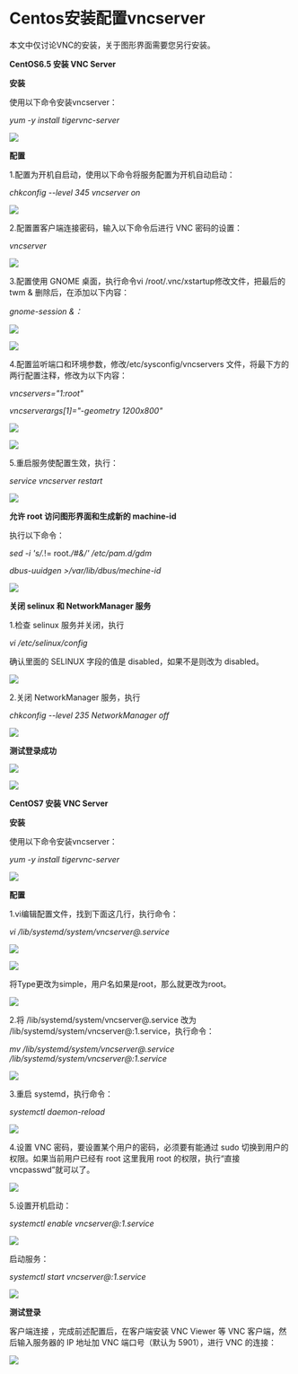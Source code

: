# Centos安装配置vncserver
本文中仅讨论VNC的安装，关于图形界面需要您另行安装。

**CentOS6.5 安装 VNC Server**

**安装**

使用以下命令安装vncserver：


*yum -y install tigervnc-server*

![](https://github.com/jdcloudcom/cn/blob/edit/image/Elastic-Compute/Virtual-Machine/Linux/Centos%E5%AE%89%E8%A3%85%E9%85%8D%E7%BD%AEvncserver01.png)

**配置**

1.配置为开机自启动，使用以下命令将服务配置为开机自动启动：


*chkconfig --level 345 vncserver on*

![](https://github.com/jdcloudcom/cn/blob/edit/image/Elastic-Compute/Virtual-Machine/Linux/Centos%E5%AE%89%E8%A3%85%E9%85%8D%E7%BD%AEvncserver02.png)

2.配置置客户端连接密码，输入以下命令后进行 VNC 密码的设置：

*vncserver*

![](https://github.com/jdcloudcom/cn/blob/edit/image/Elastic-Compute/Virtual-Machine/Linux/Centos%E5%AE%89%E8%A3%85%E9%85%8D%E7%BD%AEvncserver03.png)

3.配置使用 GNOME 桌面，执行命令vi /root/.vnc/xstartup修改文件，把最后的 twm & 删除后，在添加以下内容：

*gnome-session &：*

![](https://github.com/jdcloudcom/cn/blob/edit/image/Elastic-Compute/Virtual-Machine/Linux/Centos%E5%AE%89%E8%A3%85%E9%85%8D%E7%BD%AEvncserver04.png)

![](https://github.com/jdcloudcom/cn/blob/edit/image/Elastic-Compute/Virtual-Machine/Linux/Centos%E5%AE%89%E8%A3%85%E9%85%8D%E7%BD%AEvncserver05.png)

4.配置监听端口和环境参数，修改/etc/sysconfig/vncservers 文件，将最下方的两行配置注释，修改为以下内容：

*vncservers="1:root"*

*vncserverargs[1]="-geometry 1200x800"*

![](https://github.com/jdcloudcom/cn/blob/edit/image/Elastic-Compute/Virtual-Machine/Linux/Centos%E5%AE%89%E8%A3%85%E9%85%8D%E7%BD%AEvncserver06.png)

![](https://github.com/jdcloudcom/cn/blob/edit/image/Elastic-Compute/Virtual-Machine/Linux/Centos%E5%AE%89%E8%A3%85%E9%85%8D%E7%BD%AEvncserver07.png)

5.重启服务使配置生效，执行：

*service vncserver restart*

![](https://github.com/jdcloudcom/cn/blob/edit/image/Elastic-Compute/Virtual-Machine/Linux/Centos%E5%AE%89%E8%A3%85%E9%85%8D%E7%BD%AEvncserver08.png)

**允许 root 访问图形界面和生成新的 machine-id**

执行以下命令：


*sed -i 's/.*!= root.*/#&/' /etc/pam.d/gdm*

*dbus-uuidgen >/var/lib/dbus/mechine-id*

![](https://github.com/jdcloudcom/cn/blob/edit/image/Elastic-Compute/Virtual-Machine/Linux/Centos%E5%AE%89%E8%A3%85%E9%85%8D%E7%BD%AEvncserver09.png)

**关闭 selinux 和 NetworkManager 服务**

1.检查 selinux 服务并关闭，执行

*vi /etc/selinux/config*

确认里面的 SELINUX 字段的值是 disabled，如果不是则改为 disabled。

![](https://github.com/jdcloudcom/cn/blob/edit/image/Elastic-Compute/Virtual-Machine/Linux/Centos%E5%AE%89%E8%A3%85%E9%85%8D%E7%BD%AEvncserver10.png)

2.关闭 NetworkManager 服务，执行

*chkconfig --level 235 NetworkManager off*

![](https://github.com/jdcloudcom/cn/blob/edit/image/Elastic-Compute/Virtual-Machine/Linux/Centos%E5%AE%89%E8%A3%85%E9%85%8D%E7%BD%AEvncserver11.png)

**测试登录成功**

![](https://github.com/jdcloudcom/cn/blob/edit/image/Elastic-Compute/Virtual-Machine/Linux/Centos%E5%AE%89%E8%A3%85%E9%85%8D%E7%BD%AEvncserver12.png)

![](https://github.com/jdcloudcom/cn/blob/edit/image/Elastic-Compute/Virtual-Machine/Linux/Centos%E5%AE%89%E8%A3%85%E9%85%8D%E7%BD%AEvncserver13.png)

**CentOS7 安装 VNC Server**

**安装**

使用以下命令安装vncserver：


*yum -y install tigervnc-server*

![](https://github.com/jdcloudcom/cn/blob/edit/image/Elastic-Compute/Virtual-Machine/Linux/Centos%E5%AE%89%E8%A3%85%E9%85%8D%E7%BD%AEvncserver14.png)

**配置**

1.vi编辑配置文件，找到下面这几行，执行命令：


*vi /lib/systemd/system/vncserver@.service*

![](https://github.com/jdcloudcom/cn/blob/edit/image/Elastic-Compute/Virtual-Machine/Linux/Centos%E5%AE%89%E8%A3%85%E9%85%8D%E7%BD%AEvncserver23.png)

![](https://github.com/jdcloudcom/cn/blob/edit/image/Elastic-Compute/Virtual-Machine/Linux/Centos%E5%AE%89%E8%A3%85%E9%85%8D%E7%BD%AEvncserver15.png)

将Type更改为simple，用户名如果是root，那么<USER>就更改为root。

![](https://github.com/jdcloudcom/cn/blob/edit/image/Elastic-Compute/Virtual-Machine/Linux/Centos%E5%AE%89%E8%A3%85%E9%85%8D%E7%BD%AEvncserver16.png)

2.将 /lib/systemd/system/vncserver@.service 改为 /lib/systemd/system/vncserver@:1.service，执行命令：

*mv /lib/systemd/system/vncserver@.service /lib/systemd/system/vncserver@:1.service*

![](https://github.com/jdcloudcom/cn/blob/edit/image/Elastic-Compute/Virtual-Machine/Linux/Centos%E5%AE%89%E8%A3%85%E9%85%8D%E7%BD%AEvncserver17.png)

3.重启 systemd，执行命令：

*systemctl daemon-reload*

![](https://github.com/jdcloudcom/cn/blob/edit/image/Elastic-Compute/Virtual-Machine/Linux/Centos%E5%AE%89%E8%A3%85%E9%85%8D%E7%BD%AEvncserver18.png)

4.设置 VNC 密码，要设置某个用户的密码，必须要有能通过 sudo 切换到用户的权限。如果当前用户已经有 root 这里我用 root 的权限，执行“直接vncpasswd”就可以了。

![](https://github.com/jdcloudcom/cn/blob/edit/image/Elastic-Compute/Virtual-Machine/Linux/Centos%E5%AE%89%E8%A3%85%E9%85%8D%E7%BD%AEvncserver19.png)

5.设置开机启动：

*systemctl enable vncserver@:1.service*

![](https://github.com/jdcloudcom/cn/blob/edit/image/Elastic-Compute/Virtual-Machine/Linux/Centos%E5%AE%89%E8%A3%85%E9%85%8D%E7%BD%AEvncserver20.png)

启动服务：

*systemctl start vncserver@:1.service*

![](https://github.com/jdcloudcom/cn/blob/edit/image/Elastic-Compute/Virtual-Machine/Linux/Centos%E5%AE%89%E8%A3%85%E9%85%8D%E7%BD%AEvncserver21.png)

**测试登录**

客户端连接 ，完成前述配置后，在客户端安装 VNC Viewer 等 VNC 客户端，然后输入服务器的 IP 地址加 VNC 端口号（默认为 5901），进行 VNC 的连接：

![](https://github.com/jdcloudcom/cn/blob/edit/image/Elastic-Compute/Virtual-Machine/Linux/Centos%E5%AE%89%E8%A3%85%E9%85%8D%E7%BD%AEvncserver22.png)



